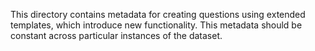 This directory contains metadata for creating questions using extended templates, which introduce new functionality. This metadata should be constant across particular instances of the dataset.
